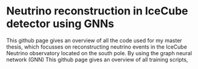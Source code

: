 # Neutrino reconstruction in IceCube detector using GNNs
This github page gives an overview of all the code used for my master thesis, which focusses on reconstructing neutrino events in the IceCube Neutrino observatory located on the south pole. By using the graph neural network (GNN)
This github page gives an overview of all training scripts, 
